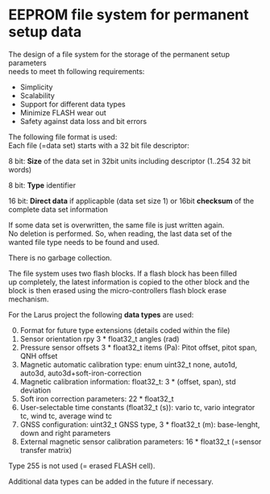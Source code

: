 # EEPROM file system for permanent setup data

The design of a file system for the storage of the permanent setup parameters  
needs to meet th following requirements:

  * Simplicity
  * Scalability
  * Support for different data types
  * Minimize FLASH wear out 
  * Safety against data loss and bit errors

The following file format is used:  
Each file (=data set) starts with a 32 bit file descriptor:  

8 bit: **Size** of the data set in 32bit units including descriptor (1..254 32 bit words)

8 bit: **Type** identifier 

16 bit: **Direct data** if applicapble (data set size 1)
       or 16bit **checksum** of the complete data set information

If some data set is overwritten, the same file is just written again.  
No deletion is performed. So, when reading, the last data set of the   
wanted file type needs to be found and used.

There is no garbage collection. 

The file system uses two flash blocks. If a flash block has been filled  
up completely, the latest information is copied to the other block and the  
block is then erased using the micro-controllers flash block erase mechanism. 

For the Larus project the following **data types** are used:  

 0. Format for future type extensions (details coded within the file)
 1. Sensor orientation rpy 3 * float32_t angles (rad)
 2. Pressure sensor offsets 3 * float32_t items (Pa): Pitot offset, pitot span, QNH offset
 3. Magnetic automatic calibration type: enum uint32_t none, auto1d, auto3d, auto3d+soft-iron-correction
 3. Magnetic calibration information:  float32_t: 3 * (offset, span), std deviation
 4. Soft iron correction parameters: 22 * float32_t
 5. User-selectable time constants (float32_t (s)): vario tc, vario integrator tc, wind tc, average wind tc
 6. GNSS configuration: uint32_t GNSS type, 3 * float32_t (m): base-lenght, down and right parameters
 7. External magnetic sensor calibration parameters: 16 * float32_t (=sensor transfer matrix)

Type 255 is not used (= erased FLASH cell).

Additional data types can be added in the future if necessary.
